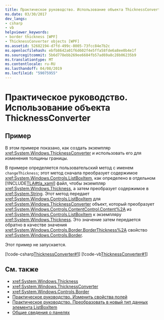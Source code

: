 ```yaml
---
title: Практическое руководство. Использование объекта ThicknessConverter
ms.date: 03/30/2017
dev_langs:
- csharp
- vb
helpviewer_keywords:
- border thickness [WPF]
- ThicknessConverter objects [WPF]
ms.assetid: 52682194-d7fd-499c-8005-73fcc84e7b2c
ms.openlocfilehash: ebfb8642a01f6d602f4e5ffa58fde6a8ee0b4e1f
ms.sourcegitcommit: 5b6d778ebb269ee6684fb57ad69a8c28b06235b9
ms.translationtype: MT
ms.contentlocale: ru-RU
ms.lasthandoff: 04/08/2019
ms.locfileid: "59075955"
---
```

# <a name="how-to-use-a-thicknessconverter-object"></a>Практическое руководство. Использование объекта ThicknessConverter
## <a name="example"></a>Пример  
 В этом примере показано, как создать экземпляр <xref:System.Windows.ThicknessConverter> и использовать его для изменения толщины границы.  
  
 В примере определяется пользовательский метод с именем `changeThickness`; этот метод сначала преобразует содержимое <xref:System.Windows.Controls.ListBoxItem>, как определено в отдельном [!INCLUDE[TLA#tla_xaml](../../../../includes/tlasharptla-xaml-md.md)] файл, чтобы экземпляр <xref:System.Windows.Thickness>, а затем преобразует содержимое в <xref:System.String>. Этот метод передает <xref:System.Windows.Controls.ListBoxItem> для <xref:System.Windows.ThicknessConverter> объект, который преобразует <xref:System.Windows.Controls.ContentControl.Content%2A> из <xref:System.Windows.Controls.ListBoxItem> к экземпляру <xref:System.Windows.Thickness>. Это значение затем передается обратно в качестве значения <xref:System.Windows.Controls.Border.BorderThickness%2A> свойство <xref:System.Windows.Controls.Border>.  
  
 Этот пример не запускается.  
  
 [!code-csharp[ThicknessConverter#1](~/samples/snippets/csharp/VS_Snippets_Wpf/ThicknessConverter/CSharp/Window1.xaml.cs#1)]
 [!code-vb[ThicknessConverter#1](~/samples/snippets/visualbasic/VS_Snippets_Wpf/ThicknessConverter/VisualBasic/Window1.xaml.vb#1)]  
  
## <a name="see-also"></a>См. также

- <xref:System.Windows.Thickness>
- <xref:System.Windows.ThicknessConverter>
- <xref:System.Windows.Controls.Border>
- [Практическое руководство. Изменить свойства полей](https://docs.microsoft.com/previous-versions/dotnet/netframework-3.5/ms750561(v=vs.90))
- [Практическое руководство. Преобразовать в новый тип данных элемента ListBoxItem](https://docs.microsoft.com/previous-versions/dotnet/netframework-3.5/ms749147(v=vs.90))
- [Общие сведения о панелях](../controls/panels-overview.md)
